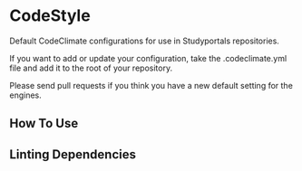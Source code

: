 # CodeStyle
Default CodeClimate configurations for use in Studyportals repositories.

If you want to add or update your configuration, take the .codeclimate.yml file and add it to the root of your repository.

Please send pull requests if you think you have a new default setting for the engines.


## How To Use

## Linting Dependencies